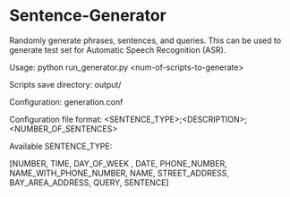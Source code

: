 Sentence-Generator
==================

Randomly generate phrases, sentences, and queries. This can be used to generate test set for Automatic Speech Recognition (ASR).

Usage: python run_generator.py \<num-of-scripts-to-generate\>

Scripts save directory: output/

Configuration: generation.conf

Configuration file format: \<SENTENCE_TYPE\>;\<DESCRIPTION\>;\<NUMBER_OF_SENTENCES\>

Available SENTENCE_TYPE:

[NUMBER, TIME, DAY_OF_WEEK , DATE, PHONE_NUMBER, NAME_WITH_PHONE_NUMBER, NAME, STREET_ADDRESS, BAY_AREA_ADDRESS, QUERY, SENTENCE]
